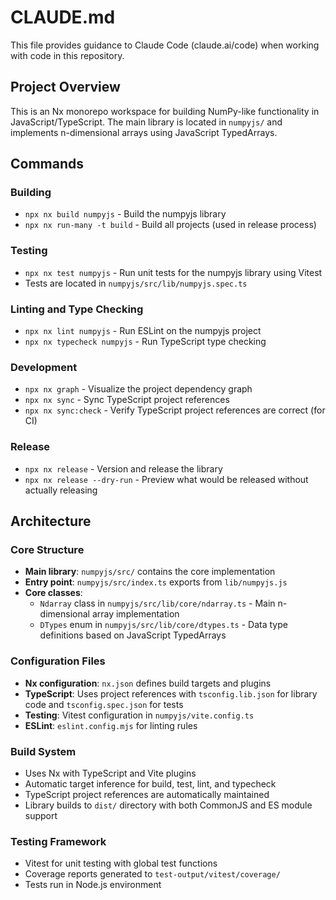 # CLAUDE.md

This file provides guidance to Claude Code (claude.ai/code) when working with code in this repository.

## Project Overview

This is an Nx monorepo workspace for building NumPy-like functionality in JavaScript/TypeScript. The main library is located in `numpyjs/` and implements n-dimensional arrays using JavaScript TypedArrays.

## Commands

### Building
- `npx nx build numpyjs` - Build the numpyjs library
- `npx nx run-many -t build` - Build all projects (used in release process)

### Testing
- `npx nx test numpyjs` - Run unit tests for the numpyjs library using Vitest
- Tests are located in `numpyjs/src/lib/numpyjs.spec.ts`

### Linting and Type Checking
- `npx nx lint numpyjs` - Run ESLint on the numpyjs project
- `npx nx typecheck numpyjs` - Run TypeScript type checking

### Development
- `npx nx graph` - Visualize the project dependency graph
- `npx nx sync` - Sync TypeScript project references
- `npx nx sync:check` - Verify TypeScript project references are correct (for CI)

### Release
- `npx nx release` - Version and release the library
- `npx nx release --dry-run` - Preview what would be released without actually releasing

## Architecture

### Core Structure
- **Main library**: `numpyjs/src/` contains the core implementation
- **Entry point**: `numpyjs/src/index.ts` exports from `lib/numpyjs.js`
- **Core classes**: 
  - `Ndarray` class in `numpyjs/src/lib/core/ndarray.ts` - Main n-dimensional array implementation
  - `DTypes` enum in `numpyjs/src/lib/core/dtypes.ts` - Data type definitions based on JavaScript TypedArrays

### Configuration Files
- **Nx configuration**: `nx.json` defines build targets and plugins
- **TypeScript**: Uses project references with `tsconfig.lib.json` for library code and `tsconfig.spec.json` for tests
- **Testing**: Vitest configuration in `numpyjs/vite.config.ts`
- **ESLint**: `eslint.config.mjs` for linting rules

### Build System
- Uses Nx with TypeScript and Vite plugins
- Automatic target inference for build, test, lint, and typecheck
- TypeScript project references are automatically maintained
- Library builds to `dist/` directory with both CommonJS and ES module support

### Testing Framework
- Vitest for unit testing with global test functions
- Coverage reports generated to `test-output/vitest/coverage/`
- Tests run in Node.js environment